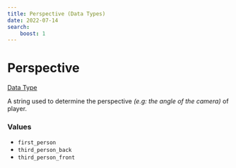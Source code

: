 ```yaml
---
title: Perspective (Data Types)
date: 2022-07-14
search:
    boost: 1
---
```


#   Perspective

[Data Type](../data_types.md)

A string used to determine the perspective *(e.g: the angle of the camera)* of player.


### Values

* `first_person`
* `third_person_back`
* `third_person_front`
